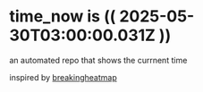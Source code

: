# time_now is (( 2025-05-30T03:00:00.031Z ))

an automated repo that shows the currnent time

inspired by [breakingheatmap](https://github.com/breakingheatmap/breakingheatmap)